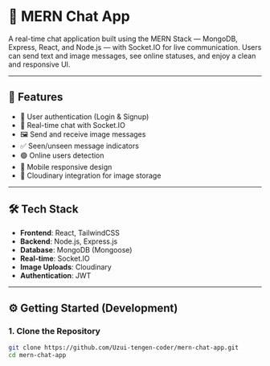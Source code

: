 # 💬 MERN Chat App

A real-time chat application built using the MERN Stack — MongoDB, Express, React, and Node.js — with Socket.IO for live communication. Users can send text and image messages, see online statuses, and enjoy a clean and responsive UI.

---

## 🚀 Features

- 🔐 User authentication (Login & Signup)
- 💬 Real-time chat with Socket.IO
- 🖼️ Send and receive image messages
- ✅ Seen/unseen message indicators
- 🟢 Online users detection
- 📱 Mobile responsive design
- 🔧 Cloudinary integration for image storage

---

## 🛠️ Tech Stack

- **Frontend**: React, TailwindCSS  
- **Backend**: Node.js, Express.js  
- **Database**: MongoDB (Mongoose)  
- **Real-time**: Socket.IO  
- **Image Uploads**: Cloudinary  
- **Authentication**: JWT

---

## ⚙️ Getting Started (Development)

### 1. Clone the Repository

```bash
git clone https://github.com/Uzui-tengen-coder/mern-chat-app.git
cd mern-chat-app
